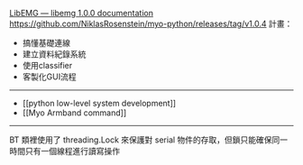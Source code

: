 [LibEMG — libemg 1.0.0 documentation](https://libemg.github.io/libemg/index.html)
https://github.com/NiklasRosenstein/myo-python/releases/tag/v1.0.4
計畫：
- 搞懂基礎連線
- 建立資料紀錄系統
- 使用classifier
- 客製化GUI流程

---
- [[python low-level system development]]
- [[Myo Armband command]]

---
BT 類裡使用了 threading.Lock 來保護對 serial 物件的存取，但鎖只能確保同一時間只有一個線程進行讀寫操作
